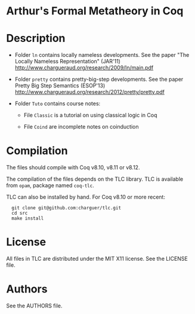 # Arthur's Formal Metatheory in Coq


Description
===========

   - Folder `ln` contains locally nameless developments.
     See the paper "The Locally Nameless Representation" (JAR'11)
     http://www.chargueraud.org/research/2009/ln/main.pdf

   - Folder `pretty` contains pretty-big-step developments.
     See the paper Pretty Big Step Semantics (ESOP'13)
     http://www.chargueraud.org/research/2012/pretty/pretty.pdf

   - Folder `Tuto` contains course notes:

      + File `Classic` is a tutorial on using classical logic in Coq
      
      + File `Coind` are incomplete notes on coinduction


Compilation
===========

The files should compile with Coq v8.10, v8.11 or v8.12.

The compilation of the files depends on the TLC library.
TLC is available from `opam`, package named `coq-tlc`.

TLC can also be installed by hand.
For Coq v8.10 or more recent:

```
  git clone git@github.com:charguer/tlc.git
  cd src
  make install
```


License
=======

All files in TLC are distributed under the MIT X11 license. See the LICENSE file.

Authors
=======

See the AUTHORS file.
